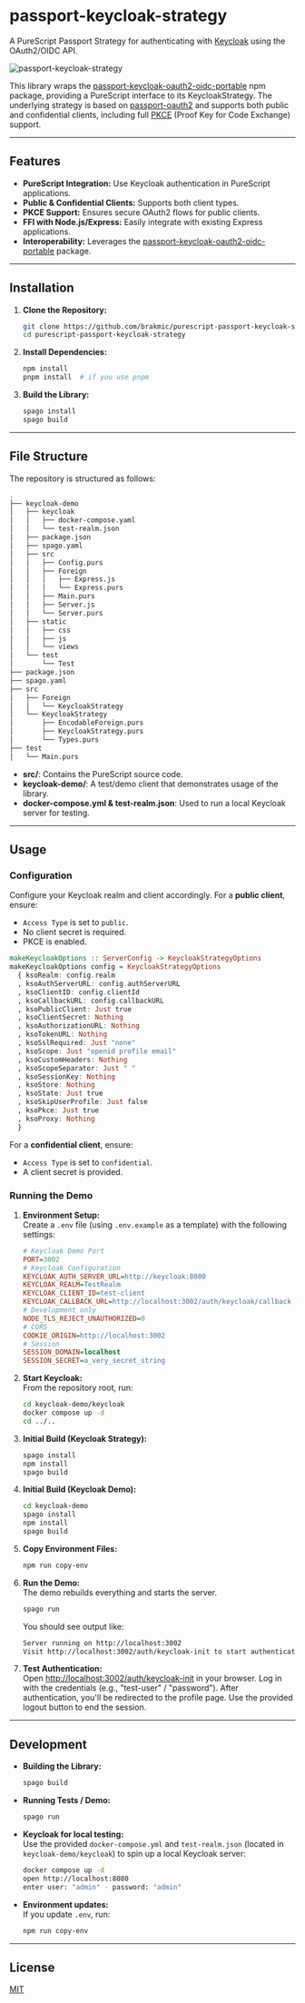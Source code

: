 # passport-keycloak-strategy

A PureScript Passport Strategy for authenticating with [Keycloak](http://www.keycloak.com/) using the OAuth2/OIDC API.

![passport-keycloak-strategy](./assets/gifs/passport-keycloak-strategy.gif)

This library wraps the [passport-keycloak-oauth2-oidc-portable](https://github.com/brakmic/passport-keycloak-oauth2-oidc-portable) npm package, providing a PureScript interface to its KeycloakStrategy. The underlying strategy is based on [passport-oauth2](http://www.passportjs.org/packages/passport-oauth2/) and supports both public and confidential clients, including full [PKCE](https://tools.ietf.org/html/rfc7636) (Proof Key for Code Exchange) support.

---

## Features

- **PureScript Integration:** Use Keycloak authentication in PureScript applications.
- **Public & Confidential Clients:** Supports both client types.
- **PKCE Support:** Ensures secure OAuth2 flows for public clients.
- **FFI with Node.js/Express:** Easily integrate with existing Express applications.
- **Interoperability:** Leverages the [passport-keycloak-oauth2-oidc-portable](https://github.com/brakmic/passport-keycloak-oauth2-oidc-portable) package.

---

## Installation

1. **Clone the Repository:**

   ```bash
   git clone https://github.com/brakmic/purescript-passport-keycloak-strategy.git
   cd purescript-passport-keycloak-strategy
   ```

2. **Install Dependencies:**

   ```bash
   npm install
   pnpm install  # if you use pnpm
   ```

3. **Build the Library:**

   ```bash
   spago install
   spago build
   ```

---

## File Structure

The repository is structured as follows:

```bash
.
├── keycloak-demo
│   ├── keycloak
│   │   ├── docker-compose.yaml
│   │   └── test-realm.json
│   ├── package.json
│   ├── spago.yaml
│   ├── src
│   │   ├── Config.purs
│   │   ├── Foreign
│   │   │   ├── Express.js
│   │   │   └── Express.purs
│   │   ├── Main.purs
│   │   ├── Server.js
│   │   └── Server.purs
│   ├── static
│   │   ├── css
│   │   ├── js
│   │   └── views
│   └── test
│       └── Test
├── package.json
├── spago.yaml
├── src
│   ├── Foreign
│   │   └── KeycloakStrategy
│   └── KeycloakStrategy
│       ├── EncodableForeign.purs
│       ├── KeycloakStrategy.purs
│       └── Types.purs
├── test
│   └── Main.purs
```

- **src/**: Contains the PureScript source code.
- **keycloak-demo/**: A test/demo client that demonstrates usage of the library.
- **docker-compose.yml & test-realm.json**: Used to run a local Keycloak server for testing.

---

## Usage

### Configuration

Configure your Keycloak realm and client accordingly. For a **public client**, ensure:
- `Access Type` is set to `public`.
- No client secret is required.
- PKCE is enabled.

```haskell
makeKeycloakOptions :: ServerConfig -> KeycloakStrategyOptions
makeKeycloakOptions config = KeycloakStrategyOptions
  { ksoRealm: config.realm
  , ksoAuthServerURL: config.authServerURL
  , ksoClientID: config.clientId
  , ksoCallbackURL: config.callbackURL
  , ksoPublicClient: Just true
  , ksoClientSecret: Nothing
  , ksoAuthorizationURL: Nothing
  , ksoTokenURL: Nothing
  , ksoSslRequired: Just "none"
  , ksoScope: Just "openid profile email"
  , ksoCustomHeaders: Nothing
  , ksoScopeSeparator: Just " "
  , ksoSessionKey: Nothing
  , ksoStore: Nothing
  , ksoState: Just true
  , ksoSkipUserProfile: Just false
  , ksoPkce: Just true
  , ksoProxy: Nothing
  }
```

For a **confidential client**, ensure:
- `Access Type` is set to `confidential`.
- A client secret is provided.

### Running the Demo

1. **Environment Setup:**  
   Create a `.env` file (using `.env.example` as a template) with the following settings:

   ```ini
   # Keycloak Demo Port
   PORT=3002
   # Keycloak Configuration
   KEYCLOAK_AUTH_SERVER_URL=http://keycloak:8080
   KEYCLOAK_REALM=TestRealm
   KEYCLOAK_CLIENT_ID=test-client
   KEYCLOAK_CALLBACK_URL=http://localhost:3002/auth/keycloak/callback
   # Development only
   NODE_TLS_REJECT_UNAUTHORIZED=0
   # CORS
   COOKIE_ORIGIN=http://localhost:3002
   # Session
   SESSION_DOMAIN=localhost
   SESSION_SECRET=a_very_secret_string
   ```

2. **Start Keycloak:**  
   From the repository root, run:

   ```bash
   cd keycloak-demo/keycloak
   docker compose up -d
   cd ../..
   ```

3. **Initial Build (Keycloak Strategy):**  
   
   ```bash
   spago install
   npm install
   spago build
   ```
4. **Initial Build (Keycloak Demo):**  
   
   ```bash
   cd keycloak-demo
   spago install
   npm install
   spago build
   ```

5. **Copy Environment Files:**

    ```bash
    npm run copy-env
    ```

6. **Run the Demo:**  
   The demo rebuilds everything and starts the server.

   ```bash
   spago run
   ```

   You should see output like:

   ```bash
   Server running on http://localhost:3002
   Visit http://localhost:3002/auth/keycloak-init to start authentication
   ```

7. **Test Authentication:**  
   Open [http://localhost:3002/auth/keycloak-init](http://localhost:3002/auth/keycloak-init) in your browser. Log in with the credentials (e.g., "test-user" / "password"). After authentication, you'll be redirected to the profile page. Use the provided logout button to end the session.

---

## Development

- **Building the Library:**

  ```bash
  spago build
  ```

- **Running Tests / Demo:**

  ```bash
  spago run
  ```

- **Keycloak for local testing:**  
  Use the provided `docker-compose.yml` and `test-realm.json` (located in `keycloak-demo/keycloak`) to spin up a local Keycloak server:

  ```bash
  docker compose up -d
  open http://localhost:8080
  enter user: "admin" - password: "admin"
  ```

- **Environment updates:**  
  If you update `.env`, run:

  ```bash
  npm run copy-env
  ```

---

## License

[MIT](./LICENSE)
